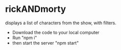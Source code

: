 # rickANDmorty
displays a list of characters from the show, with filters.

- Download the code to your local computer
- Run "npm i"
- then start the server "npm start"
